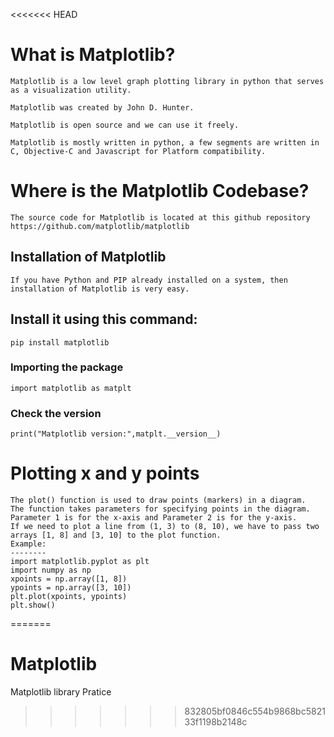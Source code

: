 <<<<<<< HEAD
# What is Matplotlib?
    
    Matplotlib is a low level graph plotting library in python that serves as a visualization utility.

    Matplotlib was created by John D. Hunter.

    Matplotlib is open source and we can use it freely.

    Matplotlib is mostly written in python, a few segments are written in C, Objective-C and Javascript for Platform compatibility.

# Where is the Matplotlib Codebase?

    The source code for Matplotlib is located at this github repository https://github.com/matplotlib/matplotlib


## Installation of Matplotlib

    If you have Python and PIP already installed on a system, then installation of Matplotlib is very easy.

   ## Install it using this command:

    pip install matplotlib

   ### Importing the package

    import matplotlib as matplt

   ### Check the version
    print("Matplotlib version:",matplt.__version__)

# Plotting x and y points
    The plot() function is used to draw points (markers) in a diagram.
    The function takes parameters for specifying points in the diagram.
    Parameter 1 is for the x-axis and Parameter 2 is for the y-axis.
    If we need to plot a line from (1, 3) to (8, 10), we have to pass two arrays [1, 8] and [3, 10] to the plot function.
    Example:
    --------
    import matplotlib.pyplot as plt
    import numpy as np
    xpoints = np.array([1, 8])
    ypoints = np.array([3, 10])
    plt.plot(xpoints, ypoints)
    plt.show()
=======
# Matplotlib
Matplotlib library Pratice
>>>>>>> 832805bf0846c554b9868bc582133f1198b2148c
